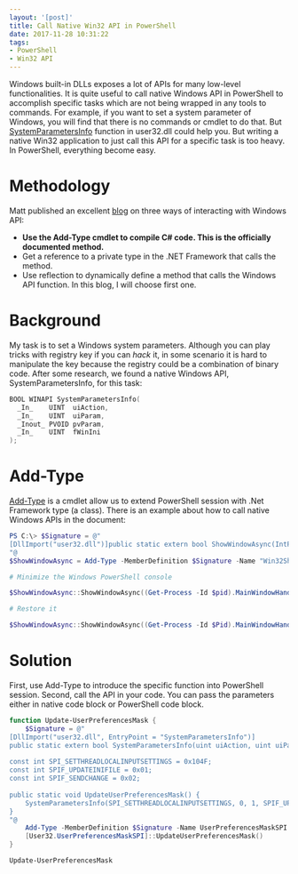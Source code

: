 ```yaml
---
layout: '[post]'
title: Call Native Win32 API in PowerShell
date: 2017-11-28 10:31:22
tags:
- PowerShell
- Win32 API
---
```

Windows built-in DLLs exposes a lot of APIs for many low-level functionalities. It is quite useful to call native Windows API in PowerShell to accomplish specific tasks which are not being wrapped in any tools to commands. For example, if you want to set a system parameter of Windows, you will find that there is no commands or cmdlet to do that. But [SystemParametersInfo](https://msdn.microsoft.com/en-us/library/windows/desktop/ms724947.aspx) function in user32.dll could help you. But writing a native Win32 application to just call this API for a specific task is too heavy. In PowerShell, everything become easy.
<!-- more -->
# Methodology
Matt published an excellent [blog](https://blogs.technet.microsoft.com/heyscriptingguy/2013/06/25/use-powershell-to-interact-with-the-windows-api-part-1/) on three ways of interacting with Windows API:
*   **Use the Add-Type cmdlet to compile C# code. This is the officially documented method.**
*   Get a reference to a private type in the .NET Framework that calls the method.
*   Use reflection to dynamically define a method that calls the Windows API function.
In this blog, I will choose first one.

# Background
My task is to set a Windows system parameters. Although you can play tricks with registry key if you can _hack_ it, in some scenario it is hard to manipulate the key because the registry could be a combination of binary code.
After some research, we found a native Windows API, SystemParametersInfo, for this task:
```c
BOOL WINAPI SystemParametersInfo(
  _In_    UINT  uiAction,
  _In_    UINT  uiParam,
  _Inout_ PVOID pvParam,
  _In_    UINT  fWinIni
);
```

# Add-Type
[Add-Type](https://docs.microsoft.com/en-us/powershell/module/microsoft.powershell.utility/add-type?view=powershell-5.1) is a cmdlet allow us to extend PowerShell session with .Net Framework type (a class).
There is an example about how to call native Windows APIs in the document:
```PowerShell
PS C:\> $Signature = @"
[DllImport("user32.dll")]public static extern bool ShowWindowAsync(IntPtr hWnd, int nCmdShow);
"@
$ShowWindowAsync = Add-Type -MemberDefinition $Signature -Name "Win32ShowWindowAsync" -Namespace Win32Functions -PassThru 

# Minimize the Windows PowerShell console

$ShowWindowAsync::ShowWindowAsync((Get-Process -Id $pid).MainWindowHandle, 2)

# Restore it

$ShowWindowAsync::ShowWindowAsync((Get-Process -Id $Pid).MainWindowHandle, 4)
```

# Solution
First, use Add-Type to introduce the specific function into PowerShell session.
Second, call the API in your code. You can pass the parameters either in native code block or PowerShell code block.
```PowerShell
function Update-UserPreferencesMask {
    $Signature = @"
[DllImport("user32.dll", EntryPoint = "SystemParametersInfo")]
public static extern bool SystemParametersInfo(uint uiAction, uint uiParam, uint pvParam, uint fWinIni);
 
const int SPI_SETTHREADLOCALINPUTSETTINGS = 0x104F; 
const int SPIF_UPDATEINIFILE = 0x01; 
const int SPIF_SENDCHANGE = 0x02;
 
public static void UpdateUserPreferencesMask() {
    SystemParametersInfo(SPI_SETTHREADLOCALINPUTSETTINGS, 0, 1, SPIF_UPDATEINIFILE | SPIF_SENDCHANGE);
}
"@
    Add-Type -MemberDefinition $Signature -Name UserPreferencesMaskSPI -Namespace User32
    [User32.UserPreferencesMaskSPI]::UpdateUserPreferencesMask()
}

Update-UserPreferencesMask
```